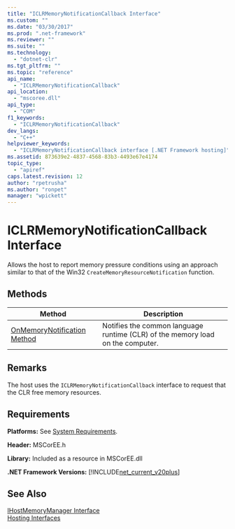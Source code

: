 ```yaml
---
title: "ICLRMemoryNotificationCallback Interface"
ms.custom: ""
ms.date: "03/30/2017"
ms.prod: ".net-framework"
ms.reviewer: ""
ms.suite: ""
ms.technology: 
  - "dotnet-clr"
ms.tgt_pltfrm: ""
ms.topic: "reference"
api_name: 
  - "ICLRMemoryNotificationCallback"
api_location: 
  - "mscoree.dll"
api_type: 
  - "COM"
f1_keywords: 
  - "ICLRMemoryNotificationCallback"
dev_langs: 
  - "C++"
helpviewer_keywords: 
  - "ICLRMemoryNotificationCallback interface [.NET Framework hosting]"
ms.assetid: 873639e2-4837-4568-83b3-4493e67e4174
topic_type: 
  - "apiref"
caps.latest.revision: 12
author: "rpetrusha"
ms.author: "ronpet"
manager: "wpickett"
---
```

# ICLRMemoryNotificationCallback Interface
Allows the host to report memory pressure conditions using an approach similar to that of the Win32 `CreateMemoryResourceNotification` function.  
  
## Methods  
  
|Method|Description|  
|------------|-----------------|  
|[OnMemoryNotification Method](../../../../docs/framework/unmanaged-api/hosting/iclrmemorynotificationcallback-onmemorynotification-method.md)|Notifies the common language runtime (CLR) of the memory load on the computer.|  
  
## Remarks  
 The host uses the `ICLRMemoryNotificationCallback` interface to request that the CLR free memory resources.  
  
## Requirements  
 **Platforms:** See [System Requirements](../../../../docs/framework/get-started/system-requirements.md).  
  
 **Header:** MSCorEE.h  
  
 **Library:** Included as a resource in MSCorEE.dll  
  
 **.NET Framework Versions:** [!INCLUDE[net_current_v20plus](../../../../includes/net-current-v20plus-md.md)]  
  
## See Also  
 [IHostMemoryManager Interface](../../../../docs/framework/unmanaged-api/hosting/ihostmemorymanager-interface.md)   
 [Hosting Interfaces](../../../../docs/framework/unmanaged-api/hosting/hosting-interfaces.md)
